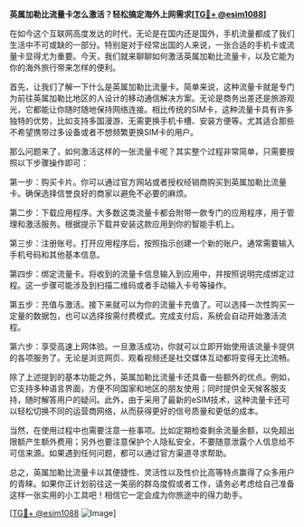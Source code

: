 **英属加勒比流量卡怎么激活？轻松搞定海外上网需求[[TG💪+ @esim1088](https://t.me/s/esim1088)]**

在如今这个互联网高度发达的时代，无论是在国内还是国外，手机流量都成了我们生活中不可或缺的一部分。特别是对于经常出国的人来说，一张合适的手机卡或流量卡显得尤为重要。今天，我们就来聊聊如何激活英属加勒比流量卡，以及它能为你的海外旅行带来怎样的便利。

首先，让我们了解一下什么是英属加勒比流量卡。简单来说，这种流量卡就是专门为前往英属加勒比地区的人设计的移动通信解决方案。无论是商务出差还是旅游观光，它都能让你随时随地保持网络连接。相比传统的SIM卡，这种流量卡具有许多独特的优势，比如支持多国漫游、无需更换手机卡槽、安装方便等。尤其适合那些不希望携带过多设备或者不想频繁更换SIM卡的用户。

那么问题来了，如何激活这样的一张流量卡呢？其实整个过程非常简单，只需要按照以下步骤操作即可：

第一步：购买卡片。你可以通过官方网站或者授权经销商购买到英属加勒比流量卡。确保选择信誉良好的商家以避免不必要的麻烦。

第二步：下载应用程序。大多数这类流量卡都会附带一款专门的应用程序，用于管理和激活服务。根据提示下载并安装这款应用到你的智能手机上。

第三步：注册账号。打开应用程序后，按照指示创建一个新的账户。通常需要输入手机号码和其他基本信息。

第四步：绑定流量卡。将收到的流量卡信息输入到应用中，并按照说明完成绑定过程。这一步骤可能涉及到扫描二维码或者手动输入卡号等操作。

第五步：充值与激活。接下来就可以为你的流量卡充值了。可以选择一次性购买一定量的数据包，也可以选择按需付费模式。完成支付后，系统会自动开始激活流程。

第六步：享受高速上网体验。一旦激活成功，你就可以立即开始使用该流量卡提供的各项服务了。无论是浏览网页、观看视频还是社交媒体互动都将变得无比流畅。

除了上述提到的基本功能之外，英属加勒比流量卡还具备一些额外的优点。例如，它支持多种语言界面，方便不同国家和地区的朋友使用；同时提供全天候客服支持，随时解答用户的疑问。此外，由于采用了最新的eSIM技术，这种流量卡还可以轻松切换不同的运营商网络，从而获得更好的信号质量和更低的成本。

当然，在使用过程中也需要注意一些事项。比如定期检查剩余流量余额，以免超出限额产生额外费用；另外也要注意保护个人隐私安全，不要随意泄露个人信息给不可信来源。如果遇到任何问题，都可以通过官方渠道寻求帮助。

总之，英属加勒比流量卡以其便捷性、灵活性以及性价比高等特点赢得了众多用户的青睐。如果你正计划前往这一美丽的群岛度假或者工作，请务必考虑给自己准备这样一张实用的小工具吧！相信它一定会成为你旅途中的得力助手。

[[TG💪+ @esim1088](https://t.me/s/esim1088) ![Image](https://i.postimg.cc/4NQfJmqS/Snipaste-2025-05-13-00-14-12.png)]